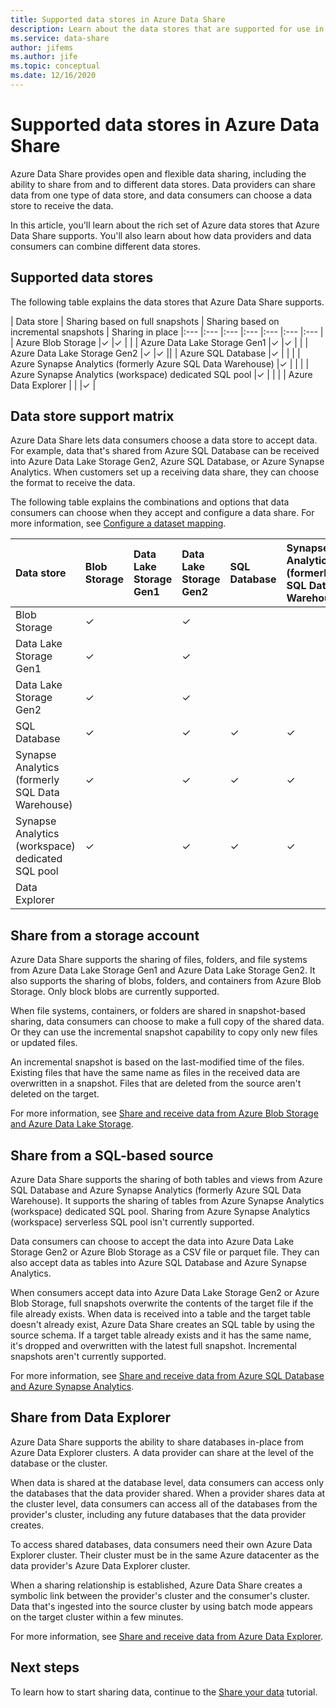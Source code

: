 ```yaml
---
title: Supported data stores in Azure Data Share
description: Learn about the data stores that are supported for use in Azure Data Share.
ms.service: data-share
author: jifems
ms.author: jife
ms.topic: conceptual
ms.date: 12/16/2020
---
```

# Supported data stores in Azure Data Share

Azure Data Share provides open and flexible data sharing, including the ability to share from and to different data stores. Data providers can share data from one type of data store, and data consumers can choose a data store to receive the data. 

In this article, you'll learn about the rich set of Azure data stores that Azure Data Share supports. You'll also learn about how data providers and data consumers can combine different data stores. 

## Supported data stores 

The following table explains the data stores that Azure Data Share supports. 

| Data store | Sharing based on full snapshots | Sharing based on incremental snapshots | Sharing in place 
|:--- |:--- |:--- |:--- |:--- |:--- |:--- |
| Azure Blob Storage |✓ |✓ | |
| Azure Data Lake Storage Gen1 |✓ |✓ | |
| Azure Data Lake Storage Gen2 |✓ |✓ ||
| Azure SQL Database |✓ | | |
| Azure Synapse Analytics (formerly Azure SQL Data Warehouse) |✓ | | |
| Azure Synapse Analytics (workspace) dedicated SQL pool |✓ | | |
| Azure Data Explorer | | |✓ |

## Data store support matrix

Azure Data Share lets data consumers choose a data store to accept data. For example, data that's shared from Azure SQL Database can be received into Azure Data Lake Storage Gen2, Azure SQL Database, or Azure Synapse Analytics. When customers set up a receiving data share, they can choose the format to receive the data. 

The following table explains the combinations and options that data consumers can choose when they accept and configure a data share. For more information, see [Configure a dataset mapping](how-to-configure-mapping.md).

| Data store | Blob Storage | Data Lake Storage Gen1 | Data Lake Storage Gen2 | SQL Database | Synapse Analytics (formerly SQL Data Warehouse) | Synapse Analytics (workspace) dedicated SQL pool | Data Explorer
|:--- |:--- |:--- |:--- |:--- |:--- |:--- | :--- |
| Blob Storage | ✓ || ✓ |||
| Data Lake Storage Gen1 | ✓ | | ✓ |||
| Data Lake Storage Gen2 | ✓ | | ✓ |||
| SQL Database | ✓ | | ✓ | ✓ | ✓ | ✓ ||
| Synapse Analytics (formerly SQL Data Warehouse) | ✓ | | ✓ | ✓ | ✓ | ✓ ||
| Synapse Analytics (workspace) dedicated SQL pool | ✓ | | ✓ | ✓ | ✓ | ✓ ||
| Data Explorer ||||||| ✓ |

## Share from a storage account
Azure Data Share supports the sharing of files, folders, and file systems from Azure Data Lake Storage Gen1 and Azure Data Lake Storage Gen2. It also supports the sharing of blobs, folders, and containers from Azure Blob Storage. Only block blobs are currently supported. 

When file systems, containers, or folders are shared in snapshot-based sharing, data consumers can choose to make a full copy of the shared data. Or they can use the incremental snapshot capability to copy only new files or updated files. 

An incremental snapshot is based on the last-modified time of the files. Existing files that have the same name as files in the received data are overwritten in a snapshot. Files that are deleted from the source aren't deleted on the target. 

For more information, see [Share and receive data from Azure Blob Storage and Azure Data Lake Storage](how-to-share-from-storage.md).

## Share from a SQL-based source
Azure Data Share supports the sharing of both tables and views from Azure SQL Database and Azure Synapse Analytics (formerly Azure SQL Data Warehouse). It supports the sharing of tables from Azure Synapse Analytics (workspace) dedicated SQL pool. Sharing from Azure Synapse Analytics (workspace) serverless SQL pool isn't currently supported. 

Data consumers can choose to accept the data into Azure Data Lake Storage Gen2 or Azure Blob Storage as a CSV file or parquet file. They can also accept data as tables into Azure SQL Database and Azure Synapse Analytics.

When consumers accept data into Azure Data Lake Storage Gen2 or Azure Blob Storage, full snapshots overwrite the contents of the target file if the file already exists. When data is received into a table and the target table doesn't already exist, Azure Data Share creates an SQL table by using the source schema. If a target table already exists and it has the same name, it's dropped and overwritten with the latest full snapshot. Incremental snapshots aren't currently supported.

For more information, see [Share and receive data from Azure SQL Database and Azure Synapse Analytics](how-to-share-from-sql.md).

## Share from Data Explorer
Azure Data Share supports the ability to share databases in-place from Azure Data Explorer clusters. A data provider can share at the level of the database or the cluster. 

When data is shared at the database level, data consumers can access only the databases that the data provider shared. When a provider shares data at the cluster level, data consumers can access all of the databases from the provider's cluster, including any future databases that the data provider creates.

To access shared databases, data consumers need their own Azure Data Explorer cluster. Their cluster must be in the same Azure datacenter as the data provider's Azure Data Explorer cluster. 

When a sharing relationship is established, Azure Data Share creates a symbolic link between the provider's cluster and the consumer's cluster. Data that's ingested into the source cluster by using batch mode appears on the target cluster within a few minutes.

For more information, see [Share and receive data from Azure Data Explorer](/azure/data-explorer/data-share). 

## Next steps

To learn how to start sharing data, continue to the [Share your data](share-your-data.md) tutorial.
